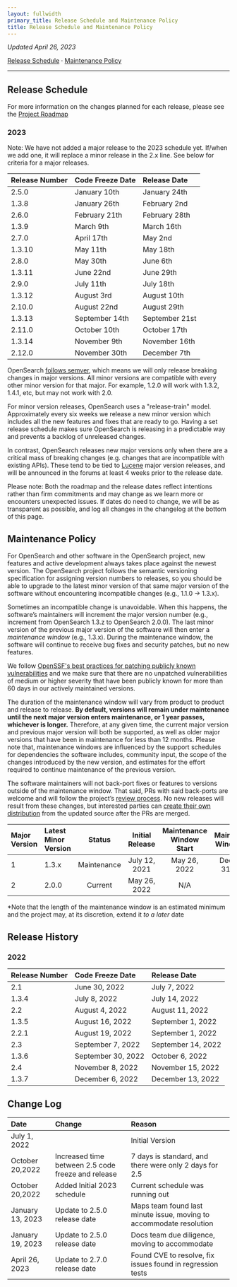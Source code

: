 ```yaml
---
layout: fullwidth
primary_title: Release Schedule and Maintenance Policy
title: Release Schedule and Maintenance Policy
---
```



_Updated April 26, 2023_

[Release Schedule](#release-schedule) &middot; [Maintenance Policy](#maintenance-policy)

---

 
## Release Schedule ##

For more information on the changes planned for each release, please see the [Project Roadmap](https://github.com/orgs/opensearch-project/projects/1)

### 2023 ###

Note:  We have not added a major release to the 2023 schedule yet.  If/when we add one, it will replace a minor release in the 2.x line.  See below for criteria for a major releases.

<div class="table-styler"></div>

| Release Number| Code Freeze Date  | Release Date          |
|:--------------|:------------------|:-------------------   |
| 2.5.0         | January 10th      | January 24th          |
| 1.3.8         | January 26th      | February 2nd          |
| 2.6.0         | February 21th     | February 28th         |
| 1.3.9         | March 9th         | March 16th            |
| 2.7.0         | April 17th        | May 2nd               |
| 1.3.10        | May 11th          | May 18th              |
| 2.8.0         | May 30th          | June 6th              |
| 1.3.11        | June 22nd         | June 29th             |
| 2.9.0         | July 11th         | July 18th             |
| 1.3.12        | August 3rd        | August 10th           |
| 2.10.0        | August 22nd       | August 29th           |
| 1.3.13        | September 14th    | September 21st        |
| 2.11.0        | October 10th      | October 17th          |
| 1.3.14        | November 9th      | November 16th         |
| 2.12.0        | November 30th     | December 7th          |

OpenSearch [follows semver](https://opensearch.org/blog/technical-post/2021/08/what-is-semver/), which means we will only release breaking changes in major versions.  All minor versions are compatible with every other minor version for that major.  For example, 1.2.0 will work with 1.3.2, 1.4.1, etc, but may not work with 2.0.
 
For minor version releases, OpenSearch uses a "release-train" model.  Approximately every six weeks we release a new minor version which includes all the new features and fixes that are ready to go.  Having a set release schedule makes sure OpenSearch is releasing in a predictable way and prevents a backlog of unreleased changes. 

In contrast, OpenSearch releases new major versions only when there are a critical mass of breaking changes (e.g. changes that are incompatible with existing APIs).  These tend to be tied to [Lucene](https://lucene.apache.org/) major version releases, and will be announced in the forums at least 4 weeks prior to the release date.

Please note: Both the roadmap and the release dates reflect intentions rather than firm commitments and may change as we learn more or encounters unexpected issues. If dates do need to change, we will be as transparent as possible, and log all changes in the changelog at the bottom of this page.
 

## Maintenance Policy ##

For OpenSearch and other software in the OpenSearch project, new features and active development always takes place against the newest version. The OpenSearch project follows the semantic versioning specification for assigning version numbers to releases, so you should be able to upgrade to the latest minor version of that same major version of the software without encountering incompatible changes (e.g., 1.1.0 → 1.3.x).

Sometimes an incompatible change is unavoidable. When this happens, the software’s maintainers will increment the major version number (e.g., increment from OpenSearch 1.3.z to OpenSearch 2.0.0). The last minor version of the previous major version of the software will then enter a *maintenance window* (e.g., 1.3.x). During the maintenance window, the software will continue to receive bug fixes and security patches, but no new features.

We follow [OpenSSF's best practices for patching publicly known vulnerabilities](https://bestpractices.coreinfrastructure.org/en/criteria/0?details=true&rationale=true#0.vulnerabilities_fixed_60_days) and we make sure that there are no unpatched vulnerabilities of medium or higher severity that have been publicly known for more than 60 days in our actively maintained versions.

The duration of the maintenance window will vary from product to product and release to release. **By default, versions will remain under maintenance until the next major version enters maintenance, or 1 year passes, whichever is longer.** Therefore, at any given time, the current major version and previous major version will both be supported, as well as older major versions that have been in maintenance for less than 12 months. Please note that, maintenance windows are influenced by the support schedules for dependencies the software includes, community input, the scope of the changes introduced by the new version, and estimates for the effort required to continue maintenance of the previous version. 

The software maintainers will not back-port fixes or features to versions outside of the maintenance window. That said, PRs with said back-ports are welcome and will follow the project’s [review process](https://github.com/opensearch-project/OpenSearch/blob/main/CONTRIBUTING.md#review-process). No new releases will result from these changes, but interested parties can [create their own distribution](https://github.com/opensearch-project/opensearch-build#building-and-testing-an-opensearch-distribution) from the updated source after the PRs are merged.

<div class="table-styler"></div>

| Major Version | Latest Minor Version |   Status    | Initial Release | Maintenance Window Start | Maintenance Window End |
|:--------------|:---------------------|:-----------:|:---------------:|:------------------------:|:----------------------:|
| 1             | 1.3.x                | Maintenance |  July 12, 2021  |       May 26, 2022       |   December 31, 2023    |
| 2             | 2.0.0                |   Current   |  May 26, 2022   |           N/A            |          N/A           |

*Note that the length of the maintenance window is an estimated minimum and the project may, at its discretion, extend it _to a later_ date 

## Release History ##

### 2022 ###

<div class="table-styler"></div>

| Release Number | Code Freeze Date   | Release Date       |
|:---------------|:-------------------|:-------------------|
| 2.1            | June 30, 2022      | July 7, 2022       |
| 1.3.4          | July 8, 2022       | July 14, 2022      |
| 2.2            | August 4, 2022     | August 11, 2022    |
| 1.3.5          | August 16, 2022    | September 1, 2022  |
| 2.2.1          | August 19, 2022    | September 1, 2022  |
| 2.3            | September 7, 2022  | September 14, 2022 |
| 1.3.6          | September 30, 2022 | October 6, 2022    |
| 2.4            | November 8, 2022   | November 15, 2022  |
| 1.3.7          | December 6, 2022   | December 13, 2022  |

## Change Log ##

<div class="table-styler"></div>

| Date         | Change | Reason          |
|:-------------|:-------|:----------------|
| July 1, 2022 |        | Initial Version |
|October 20,2022 |   Increased time between 2.5 code freeze and release | 7 days is standard, and there were only 2 days for 2.5 | 
|October 20,2022 | Added Initial 2023 schedule|Current schedule was running out|
| January 13, 2023  | Update to 2.5.0 release date  | Maps team found last minute issue, moving to accommodate resolution  |
| January 19, 2023  | Update to 2.5.0 release date  | Docs team due diligence, moving to accommodate  |
| April 26, 2023  | Update to 2.7.0 release date  | Found CVE to resolve, fix issues found in regression tests  |

<br>

